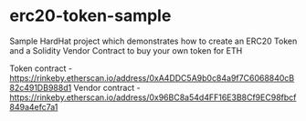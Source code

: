 # erc20-token-sample
Sample HardHat project which demonstrates how to create an ERC20 Token and a Solidity Vendor Contract to buy your own token for ETH

Token contract - https://rinkeby.etherscan.io/address/0xA4DDC5A9b0c84a9f7C6068840cB82c491DB988d1
Vendor contract - https://rinkeby.etherscan.io/address/0x96BC8a54d4FF16E3B8Cf9EC98fbcf849a4efc7a1
